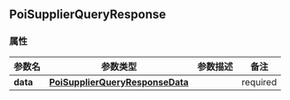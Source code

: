 <a name="PoiSupplierQueryResponse"></a>
## PoiSupplierQueryResponse
### 属性
参数名 | 参数类型 | 参数描述 | 备注
------------ | ------------- | ------------- | -------------
**data** | [**PoiSupplierQueryResponseData**](#PoiSupplierQueryResponseData) |  |  required 

<markdown src="./PoiSupplierQueryResponseData.md"/>
